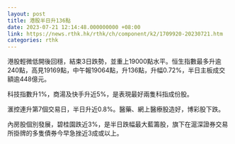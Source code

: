 ```yaml
---
layout: post
title: 港股半日升136點
date: 2023-07-21 12:14:48.000000000 +08:00
link: https://news.rthk.hk/rthk/ch/component/k2/1709920-20230721.htm
categories: rthk
---
```


港股輕微低開後回穩，結束3日跌勢，並重上19000點水平。恒生指數最多升逾240點，高見19169點，中午報19064點，升136點，升幅0.72%，半日主板成交額逾448億元。

科技指數升1%，商湯及快手升近5%，是表現最好兩隻科指成份股。

滙控連升第7個交易日，半日升近0.8%。醫藥、網上醫療股造好，博彩股下跌。

內房股個別發展，碧桂園跌近3%，是半日跌幅最大藍籌股，旗下在滬深證券交易所掛牌的多隻債券今早急挫近3成或以上。
